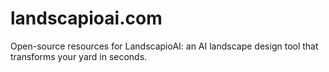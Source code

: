 # landscapioai.com
Open-source resources for LandscapioAI: an AI landscape design tool that transforms your yard in seconds.
